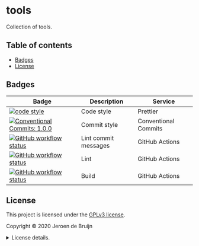 # tools

Collection of tools.

<a name="toc"></a>

## Table of contents

- [Badges](#badges)
- [License](#license)

## Badges

| Badge                                                                                                                                                                                                          | Description          | Service              |
| -------------------------------------------------------------------------------------------------------------------------------------------------------------------------------------------------------------- | -------------------- | -------------------- |
| <a href="https://github.com/prettier/prettier#readme"><img alt="code style" src="https://img.shields.io/badge/code_style-prettier-ff69b4.svg?style=flat-square"></a>                                           | Code style           | Prettier             |
| <a href="https://conventionalcommits.org"><img alt="Conventional Commits: 1.0.0" src="https://img.shields.io/badge/Conventional%20Commits-1.0.0-yellow.svg?style=flat-square"></a>                             | Commit style         | Conventional Commits |
| <a href="https://github.com/vidavidorra/tools/actions"><img alt="GitHub workflow status" src="https://img.shields.io/github/workflow/status/vidavidorra/tools/Lint%20commit%20messages?style=flat-square"></a> | Lint commit messages | GitHub Actions       |
| <a href="https://github.com/vidavidorra/tools/actions"><img alt="GitHub workflow status" src="https://img.shields.io/github/workflow/status/vidavidorra/tools/Lint?style=flat-square"></a>                     | Lint                 | GitHub Actions       |
| <a href="https://github.com/vidavidorra/tools/actions"><img alt="GitHub workflow status" src="https://img.shields.io/github/workflow/status/vidavidorra/tools/Build?style=flat-square"></a>                    | Build                | GitHub Actions       |

## License

This project is licensed under the [GPLv3 license](https://www.gnu.org/licenses/gpl.html).

Copyright © 2020 Jeroen de Bruijn

<details><summary>License details.</summary>
<p>

This program is free software: you can redistribute it and/or modify
it under the terms of the GNU General Public License as published by
the Free Software Foundation, either version 3 of the License, or
(at your option) any later version.

This program is distributed in the hope that it will be useful,
but WITHOUT ANY WARRANTY; without even the implied warranty of
MERCHANTABILITY or FITNESS FOR A PARTICULAR PURPOSE. See the
GNU General Public License for more details.

You should have received a copy of the GNU General Public License
along with this program. If not, see <http://www.gnu.org/licenses/>.

The full text of the license is available in the [LICENSE](LICENSE.md) file in this repository and [online](https://www.gnu.org/licenses/gpl.html).

</details>
